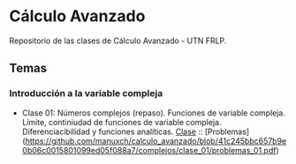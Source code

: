 # Cálculo Avanzado
Repositorio de las clases de Cálculo Avanzado - UTN FRLP.

## Temas

### Introducción a la variable compleja

- Clase 01: Números complejos (repaso). Funciones de variable compleja. Límite, continiudad de funciones de variable compleja. Diferenciacibilidad y funciones analíticas.
[Clase](https://github.com/manuxch/calculo_avanzado/blob/41c245bbc657b9e0b06c0015801099ed05f088a7/complejos/clase_01/clase_01.pdf) :: [Problemas] (https://github.com/manuxch/calculo_avanzado/blob/41c245bbc657b9e0b06c0015801099ed05f088a7/complejos/clase_01/problemas_01.pdf)


